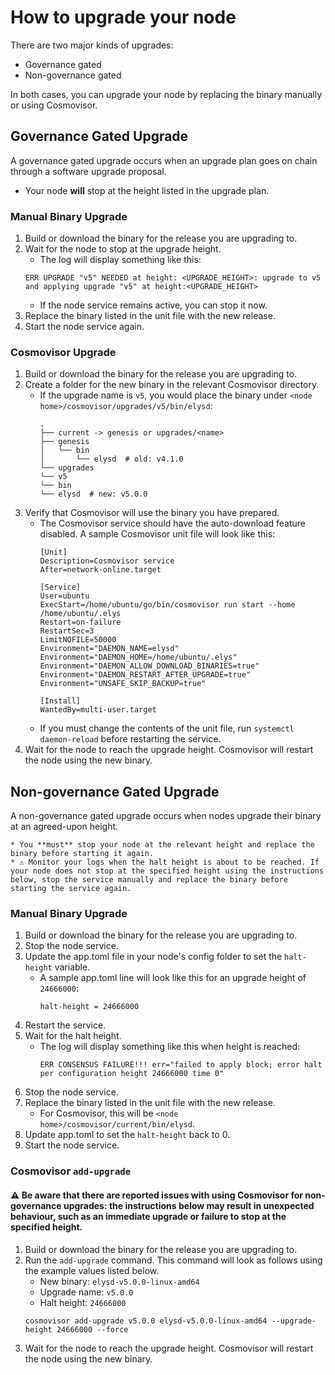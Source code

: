 # How to upgrade your node

There are two major kinds of upgrades:
* Governance gated
* Non-governance gated

In both cases, you can upgrade your node by replacing the binary manually or using Cosmovisor.


## Governance Gated Upgrade

A governance gated upgrade occurs when an upgrade plan goes on chain through a software upgrade proposal.
* Your node **will** stop at the height listed in the upgrade plan.

### Manual Binary Upgrade

1. Build or download the binary for the release you are upgrading to.
2. Wait for the node to stop at the upgrade height.
    * The log will display something like this:
    ```
    ERR UPGRADE "v5" NEEDED at height: <UPGRADE_HEIGHT>: upgrade to v5 and applying upgrade "v5" at height:<UPGRADE_HEIGHT>
    ```
    * If the node service remains active, you can stop it now.
3. Replace the binary listed in the unit file with the new release.
4. Start the node service again.

### Cosmovisor Upgrade

1. Build or download the binary for the release you are upgrading to.
2. Create a folder for the new binary in the relevant Cosmovisor directory.
    * If the upgrade name is `v5`, you would place the binary under `<node home>/cosmovisor/upgrades/v5/bin/elysd`:
        ```
        .
        ├── current -> genesis or upgrades/<name>
        ├── genesis
        │   └── bin
        │       └── elysd  # old: v4.1.0
        └── upgrades
        └── v5
        └── bin
        └── elysd  # new: v5.0.0
        ```
3. Verify that Cosmovisor will use the binary you have prepared.
    * The Cosmovisor service should have the auto-download feature disabled. A sample Cosmovisor unit file will look like this:
        ```
       [Unit]
       Description=Cosmovisor service
       After=network-online.target

       [Service]
       User=ubuntu
       ExecStart=/home/ubuntu/go/bin/cosmovisor run start --home /home/ubuntu/.elys
       Restart=on-failure
       RestartSec=3
       LimitNOFILE=50000
       Environment="DAEMON_NAME=elysd"
       Environment="DAEMON_HOME=/home/ubuntu/.elys"
       Environment="DAEMON_ALLOW_DOWNLOAD_BINARIES=true"
       Environment="DAEMON_RESTART_AFTER_UPGRADE=true"
       Environment="UNSAFE_SKIP_BACKUP=true"

       [Install]
       WantedBy=multi-user.target
       ```
    * If you must change the contents of the unit file, run `systemctl daemon-reload` before restarting the service.
4. Wait for the node to reach the upgrade height. Cosmovisor will restart the node using the new binary.


## Non-governance Gated Upgrade

A non-governance gated upgrade occurs when nodes upgrade their binary at an agreed-upon height.

    * You **must** stop your node at the relevant height and replace the binary before starting it again.
    * ⚠️ Monitor your logs when the halt height is about to be reached. If your node does not stop at the specified height using the instructions below, stop the service manually and replace the binary before starting the service again.

### Manual Binary Upgrade

1. Build or download the binary for the release you are upgrading to.
2. Stop the node service.
3. Update the app.toml file in your node's config folder to set the `halt-height` variable.
    * A sample app.toml line will look like this for an upgrade height of `24666000`:
       ```
       halt-height = 24666000
       ```
4. Restart the service.
5. Wait for the halt height.
    * The log will display something like this when height is reached:
       ```
       ERR CONSENSUS FAILURE!!! err="failed to apply block; error halt per configuration height 24666000 time 0"
       ```
7. Stop the node service.
8. Replace the binary listed in the unit file with the new release.
    * For Cosmovisor, this will be `<node home>/cosmovisor/current/bin/elysd`.
9.  Update app.toml to set the `halt-height` back to 0.
10. Start the node service.

### Cosmovisor `add-upgrade`

#### ⚠️ Be aware that there are reported issues with using Cosmovisor for non-governance upgrades: the instructions below may result in unexpected behaviour, such as an immediate upgrade or failure to stop at the specified height.

1. Build or download the binary for the release you are upgrading to.
2. Run the `add-upgrade` command. This command will look as follows using the example values listed below.
    * New binary: `elysd-v5.0.0-linux-amd64`
    * Upgrade name: `v5.0.0`
    * Halt height: `24666000`
    ```
    cosmovisor add-upgrade v5.0.0 elysd-v5.0.0-linux-amd64 --upgrade-height 24666000 --force
    ```
3. Wait for the node to reach the upgrade height. Cosmovisor will restart the node using the new binary.